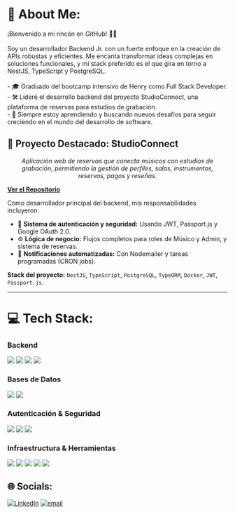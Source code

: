 # 💫 About Me:
¡Bienvenido a mi rincón en GitHub! 👨‍💻<br><br>Soy un desarrollador Backend Jr. con un fuerte enfoque en la creación de APIs robustas y eficientes. Me encanta transformar ideas complejas en soluciones funcionales, y mi stack preferido es el que gira en torno a NestJS, TypeScript y PostgreSQL.<br><br>- 🎓 Graduado del bootcamp intensivo de Henry como Full Stack Developer.<br>- 🛠️ Lideré el desarrollo backend del proyecto StudioConnect, una plataforma de reservas para estudios de grabación.<br>- 🌱 Siempre estoy aprendiendo y buscando nuevos desafíos para seguir creciendo en el mundo del desarrollo de software.

## 🚀 Proyecto Destacado: StudioConnect

<p align="center">
  <em>Aplicación web de reservas que conecta músicos con estudios de grabación, permitiendo la gestión de perfiles, salas, instrumentos, reservas, pagos y reseñas.</em>
</p>

**[ Ver el Repositorio ](https://github.com/studioconnect2025/studioconnect_back)**

Como desarrollador principal del backend, mis responsabilidades incluyeron:
- 🔐 **Sistema de autenticación y seguridad:** Usando JWT, Passport.js y Google OAuth 2.0.
- ⚙️ **Lógica de negocio:** Flujos completos para roles de Músico y Admin, y sistema de reservas.
- 🔔 **Notificaciones automatizadas:** Con Nodemailer y tareas programadas (CRON jobs).

**Stack del proyecto:** `NestJS`, `TypeScript`, `PostgreSQL`, `TypeORM`, `Docker`, `JWT`, `Passport.js`.

---

# 💻 Tech Stack:

### Backend
<p>
  <img src="https://img.shields.io/badge/nestjs-%23E0234E.svg?style=for-the-badge&logo=nestjs&logoColor=white" />
  <img src="https://img.shields.io/badge/typescript-%23007ACC.svg?style=for-the-badge&logo=typescript&logoColor=white" />
  <img src="https://img.shields.io/badge/express.js-%23404d59.svg?style=for-the-badge&logo=express&logoColor=%2361DAFB" />
  <img src="https://img.shields.io/badge/Socket.io-black?style=for-the-badge&logo=socket.io&badgeColor=010101" />
</p>

### Bases de Datos
<p>
  <img src="https://img.shields.io/badge/postgres-%23316192.svg?style=for-the-badge&logo=postgresql&logoColor=white" />
  <img src="https://img.shields.io/badge/TypeORM-262627?style=for-the-badge&logo=typeorm&logoColor=white" />
</p>

### Autenticación & Seguridad
<p>
  <img src="https://img.shields.io/badge/JWT-black?style=for-the-badge&logo=JSON%20web%20tokens" />
  <img src="https://img.shields.io/badge/Passport-34E27A?style=for-the-badge&logo=passport&logoColor=white" />
  <img src="https://img.shields.io/badge/OAuth2-24292E?style=for-the-badge&logo=dependabot&logoColor=white" />
</p>

### Infraestructura & Herramientas
<p>
  <img src="https://img.shields.io/badge/docker-%230db7ed.svg?style=for-the-badge&logo=docker&logoColor=white" />
  <img src="https://img.shields.io/badge/git-%23F05033.svg?style=for-the-badge&logo=git&logoColor=white" />
  <img src="https://img.shields.io/badge/Postman-FF6C37?style=for-the-badge&logo=postman&logoColor=white" />
  <img src="https://img.shields.io/badge/Swagger-85EA2D?style=for-the-badge&logo=swagger&logoColor=black" />
  <img src="https://img.shields.io/badge/Nodemailer-22B573?style=for-the-badge&logo=nodemailer&logoColor=white" />
</p>

## 🌐 Socials:
[![LinkedIn](https://img.shields.io/badge/LinkedIn-%230077B5.svg?logo=linkedin&logoColor=white)](https://linkedin.com/in/angel-tarazona-fuentes) [![email](https://img.shields.io/badge/Email-D14836?logo=gmail&logoColor=white)](mailto:chantiyi2802@gmail.com)

